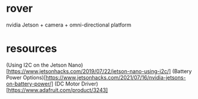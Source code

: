 # rover
nvidia Jetson + camera + omni-directional platform

# resources
(Using I2C on the Jetson Nano)[https://www.jetsonhacks.com/2019/07/22/jetson-nano-using-i2c/]
(Battery Power Options)[https://www.jetsonhacks.com/2021/07/16/nvidia-jetsons-on-battery-power/]
(DC Motor Driver)[https://www.adafruit.com/product/3243]
